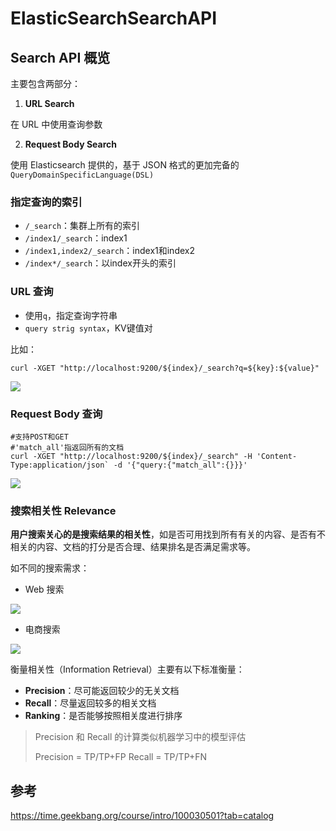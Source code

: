 # ElasticSearchSearchAPI


## Search API 概览

主要包含两部分：

1. **URL Search**

在 URL 中使用查询参数

2. **Request Body Search**

使用 Elasticsearch 提供的，基于 JSON 格式的更加完备的`QueryDomainSpecificLanguage(DSL)`

### 指定查询的索引

- `/_search`：集群上所有的索引
- `/index1/_search`：index1
- `/index1,index2/_search`：index1和index2
- `/index*/_search`：以index开头的索引

### URL 查询

- 使用`q`，指定查询字符串
- `query strig syntax`，KV键值对

比如：

```shell
curl -XGET "http://localhost:9200/${index}/_search?q=${key}:${value}"
```

![](https://img.zhengyua.cn/img/202203062050129.png)

### Request Body 查询

```shell
#支持POST和GET
#'match_all'指返回所有的文档
curl -XGET "http://localhost:9200/${index}/_search" -H 'Content-Type:application/json` -d '{"query:{"match_all":{}}}'
```

![](https://img.zhengyua.cn/img/202203062053397.png)

### 搜索相关性 Relevance

**用户搜索关心的是搜索结果的相关性**，如是否可用找到所有有关的内容、是否有不相关的内容、文档的打分是否合理、结果排名是否满足需求等。

如不同的搜索需求：

- Web 搜索

![](https://img.zhengyua.cn/img/202203062039847.png)

- 电商搜索

![](https://img.zhengyua.cn/img/202203062040935.png)

衡量相关性（Information Retrieval）主要有以下标准衡量：

- **Precision**：尽可能返回较少的无关文档
- **Recall**：尽量返回较多的相关文档
- **Ranking**：是否能够按照相关度进行排序

> Precision 和 Recall 的计算类似机器学习中的模型评估
> 
> Precision = TP/TP+FP
> Recall = TP/TP+FN



## 参考

https://time.geekbang.org/course/intro/100030501?tab=catalog
